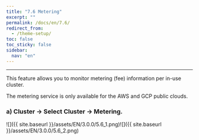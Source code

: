 ```yaml
---
title: "7.6 Metering"
excerpt: ""
permalink: /docs/en/7.6/
redirect_from:
  - /theme-setup/
toc: false
toc_sticky: false
sidebar:
  nav: "en"
---
```



---

This feature allows you to monitor metering \(fee\) information per in-use cluster.

The metering service is only available for the AWS and GCP public clouds.

### a\) Cluster → Select Cluster → Metering.
![]({{ site.baseurl }}/assets/EN/3.0.0/5.6_1.png)![]({{ site.baseurl }}/assets/EN/3.0.0/5.6_2.png)

